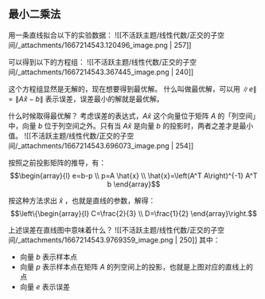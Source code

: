 
## 最小二乘法
用一条直线拟合以下的实验数据：
![[不活跃主题/线性代数/正交的子空间/_attachments/1667214543.120496_image.png | 257]]

可以得到以下的方程组：
![[不活跃主题/线性代数/正交的子空间/_attachments/1667214543.367445_image.png | 240]]

这个方程组显然是无解的，现在想要得到最优解。
什么叫做最优解，可以用 $\|e\|=\|A \hat{x}-b\|$  表示误差，误差最小的解就是最优解。

什么时候取得最优解？
考虑误差的表达式，$A\hat{x}$  这个向量位于矩阵 $A$  的「列空间」中，向量 $b$  位于列空间之外。只有当 $A\hat{x}$  是向量 $b$  的投影时，两者之差才是最小值。
![[不活跃主题/线性代数/正交的子空间/_attachments/1667214543.696073_image.png | 254]]

按照之前投影矩阵的推导，有：
$$\begin{array}{l}
e=b-p \\
p=A \hat{x} \\
\hat{x}=\left(A^T A\right)^{-1} A^T b
\end{array}$$

按这种方法求出 $\hat{x}$ ，也就是直线的参数，解得：
$$\left\{\begin{array}{l}
C=\frac{2}{3} \\
D=\frac{1}{2}
\end{array}\right.$$

上述误差在直线图中意味着什么？
![[不活跃主题/线性代数/正交的子空间/_attachments/1667214543.9769359_image.png | 250]]
其中：

- 向量 $b$  表示样本点
- 向量 $p$  表示样本点在矩阵 $A$  的列空间上的投影，也就是上图对应的直线上的点
- 向量 $e$  表示误差
